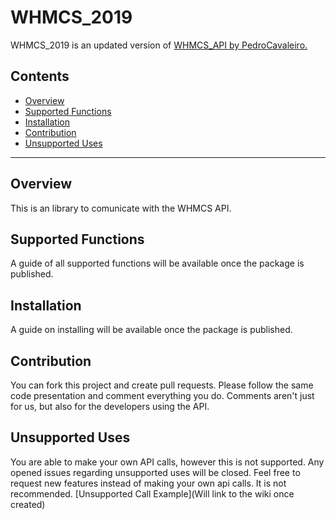 # WHMCS_2019
WHMCS_2019 is an updated version of [WHMCS_API by PedroCavaleiro.](https://github.com/PedroCavaleiro/whmcs-api)

## Contents
* [Overview](#overview)
* [Supported Functions](#supported-functions)
* [Installation](#installation)
* [Contribution](#contribution)
* [Unsupported Uses](#unsupported-uses)

---------------------------------------------------------------------------------------
## Overview
This is an library to comunicate with the WHMCS API.

## Supported Functions
A guide of all supported functions will be available once the package is published.

## Installation
A guide on installing will be available once the package is published.

## Contribution
You can fork this project and create pull requests. Please follow the same code presentation and comment everything you do.
Comments aren't just for us, but also for the developers using the API.

## Unsupported Uses
You are able to make your own API calls, however this is not supported. Any opened issues regarding unsupported uses will be closed.
Feel free to request new features instead of making your own api calls. It is not recommended.
[Unsupported Call Example](Will link to the wiki once created)
